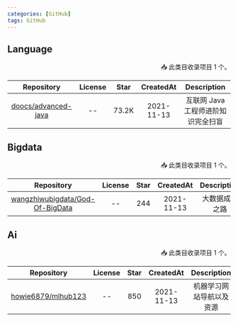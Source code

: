 ```yaml
---
categories: [GitHub]
tags: GitHub
---
```




## Language

<p align="right">
📥 此类目收录项目 1 个。
</p>

|                          Repository                          | License | Star  |CreatedAt | Description |
|:------------------------------------------------------------:|:-------:|:-----:|:-:|:-:|
| [doocs/advanced-java](https://github.com/doocs/advanced-java) | -- | 73.2K |2021-11-13| 互联网 Java 工程师进阶知识完全扫盲 |


## Bigdata

<p align="right">
📥 此类目收录项目 1 个。
</p>

|                               Repository                                | License | Star  |CreatedAt |  Description |
|:-----------------------------------------------------------------------:|:-------:|:-:|:-:|:-----------:|
| [wangzhiwubigdata/God-Of-BigData](https://github.com/wangzhiwubigdata/God-Of-BigData)  |   --    |244|2021-11-13|   大数据成神之路   |



## Ai

<p align="right">
📥 此类目收录项目 1 个。
</p>

|                               Repository                                | License | Star |CreatedAt |  Description |
|:-----------------------------------------------------------------------:|:-------:|:----:|:-:|:-:|
| [howie6879/mlhub123](https://github.com/howie6879/mlhub123)| -- | 850  |2021-11-13| 机器学习网站导航以及资源 |

